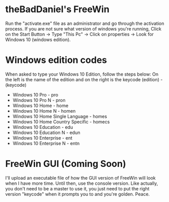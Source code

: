 # theBadDaniel's FreeWin
Run the "activate.exe" file as an administrator and go through the activation process.
If you are not sure what version of windows you're running, Click on the Start Button -> Type "This Pc" -> Click on properties -> Look for Windows 10 (windows edition).
# Windows edition codes
When asked to type your Windows 10 Edition, follow the steps below:
On the left is the name of the edition and on the right is the keycode
(edition) - (keycode)
* Windows 10 Pro - pro
* Windows 10 Pro N - pron
* Windows 10 Home - home
* Windows 10 Home N - homen
* Windows 10 Home Single Language - homes
* Windows 10 Home Country Specific - homecs
* Windows 10 Education - edu
* Windows 10 Education N - edun
* Windows 10 Enterprise - ent
* Windows 10 Enterprise N - entn
# FreeWin GUI (Coming Soon)
I'll upload an executable file of how the GUI version of FreeWin will look when I have more time. Until then, use the console version. Like actually, you don't need to be a master to use it, you just need to put the right version "keycode" when it prompts you to and you're golden. Peace.
